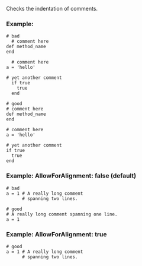 Checks the indentation of comments.

### Example:
    # bad
      # comment here
    def method_name
    end

      # comment here
    a = 'hello'

    # yet another comment
      if true
        true
      end

    # good
    # comment here
    def method_name
    end

    # comment here
    a = 'hello'

    # yet another comment
    if true
      true
    end

### Example: AllowForAlignment: false (default)
    # bad
    a = 1 # A really long comment
          # spanning two lines.

    # good
    # A really long comment spanning one line.
    a = 1

### Example: AllowForAlignment: true
    # good
    a = 1 # A really long comment
          # spanning two lines.